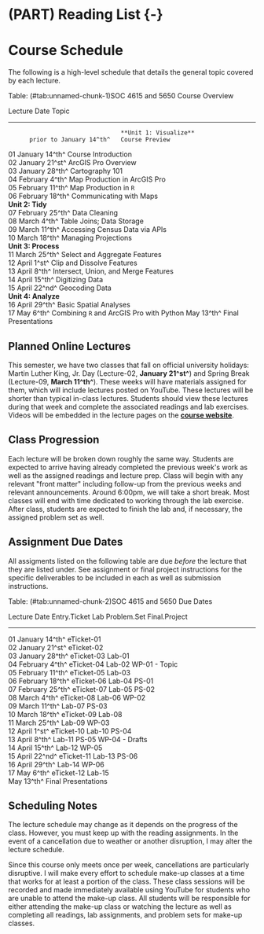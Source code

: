 # (PART) Reading List {-}

# Course Schedule

The following is a high-level schedule that details the general topic covered by each lecture.


Table: (\#tab:unnamed-chunk-1)SOC 4615 and 5650 Course Overview

Lecture   Date                      Topic                                    
--------  ------------------------  -----------------------------------------
                                    **Unit 1: Visualize**                    
          prior to January 14^th^   Course Preview                           
01        January 14^th^            Course Introduction                      
02        January 21^st^            ArcGIS Pro Overview                      
03        January 28^th^            Cartography 101                          
04        February 4^th^            Map Production in ArcGIS Pro             
05        February 11^th^           Map Production in `R`                    
06        February 18^th^           Communicating with Maps                  
                                    **Unit 2: Tidy**                         
07        February 25^th^           Data Cleaning                            
08        March 4^th^               Table Joins; Data Storage                
09        March 11^th^              Accessing Census Data via APIs           
10        March 18^th^              Managing Projections                     
                                    **Unit 3: Process**                      
11        March 25^th^              Select and Aggregate Features            
12        April 1^st^               Clip and Dissolve Features               
13        April 8^th^               Intersect, Union, and Merge Features     
14        April 15^th^              Digitizing Data                          
15        April 22^nd^              Geocoding Data                           
                                    **Unit 4: Analyze**                      
16        April 29^th^              Basic Spatial Analyses                   
17        May 6^th^                 Combining `R` and ArcGIS Pro with Python 
          May 13^th^                Final Presentations                      

## Planned Online Lectures

This semester, we have two classes that fall on official university holidays: Martin Luther King, Jr. Day (Lecture-02, **January 21^st^**) and Spring Break (Lecture-09, **March 11^th^**). These weeks will have materials assigned for them, which will include lectures posted on YouTube. These lectures will be shorter than typical in-class lectures. Students should view these lectures during that week and complete the associated readings and lab exercises. Videos will be embedded in the lecture pages on the [**course website**](https://slu-soc5650.github.io/).

## Class Progression

Each lecture will be broken down roughly the same way. Students are expected to arrive having already completed the previous week's work as well as the assigned readings and lecture prep. Class will begin with any relevant "front matter" including follow-up from the previous weeks and relevant announcements. Around 6:00pm, we will take a short break. Most classes will end with time dedicated to working through the lab exercise. After class, students are expected to finish the lab and, if necessary, the assigned problem set as well.

## Assignment Due Dates
All assigments listed on the following table are due *before* the lecture that they are listed under. See assignment or final project instructions for the specific deliverables to be included in each as well as submission instructions.


Table: (\#tab:unnamed-chunk-2)SOC 4615 and 5650 Due Dates

Lecture   Date              Entry.Ticket   Lab      Problem.Set   Final.Project       
--------  ----------------  -------------  -------  ------------  --------------------
01        January 14^th^    eTicket-01                                                
02        January 21^st^    eTicket-02                                                
03        January 28^th^    eTicket-03     Lab-01                                     
04        February 4^th^    eTicket-04     Lab-02                 WP-01 - Topic       
05        February 11^th^   eTicket-05     Lab-03                                     
06        February 18^th^   eTicket-06     Lab-04   PS-01                             
07        February 25^th^   eTicket-07     Lab-05   PS-02                             
08        March 4^th^       eTicket-08     Lab-06                 WP-02               
09        March 11^th^                     Lab-07   PS-03                             
10        March 18^th^      eTicket-09     Lab-08                                     
11        March 25^th^                     Lab-09                 WP-03               
12        April 1^st^       eTicket-10     Lab-10   PS-04                             
13        April 8^th^                      Lab-11   PS-05         WP-04 - Drafts      
14        April 15^th^                     Lab-12                 WP-05               
15        April 22^nd^      eTicket-11     Lab-13   PS-06                             
16        April 29^th^                     Lab-14                 WP-06               
17        May 6^th^         eTicket-12     Lab-15                                     
          May 13^th^                                              Final Presentations 

## Scheduling Notes

The lecture schedule may change as it depends on the progress of the class. However, you must keep up with the reading assignments. In the event of a cancellation due to weather or another disruption, I may alter the lecture schedule.

Since this course only meets once per week, cancellations are particularly disruptive. I will make every effort to schedule make-up classes at a time that works for at least a portion of the class. These class sessions will be recorded and made immediately available using YouTube for students who are unable to attend the make-up class. All students will be responsible for either attending the make-up class or watching the lecture as well as completing all readings, lab assignments, and problem sets for make-up classes.

